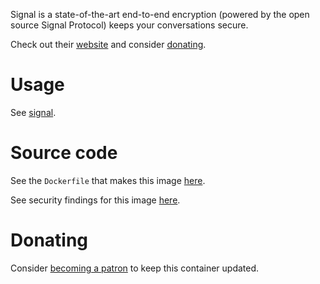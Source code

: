 Signal is a state-of-the-art end-to-end encryption (powered by the open source Signal Protocol) keeps your conversations secure.

Check out their [website](https://signal.org/#signal) and consider [donating](https://signal.org/donate/).

# Usage

See [signal](https://github.com/akiraheid/containerfiles/blob/master/signal/signal).

# Source code

See the `Dockerfile` that makes this image [here](https://github.com/akiraheid/containerfiles).

See security findings for this image [here](https://akiraheid.github.io/containerfiles/).

# Donating

Consider [becoming a patron](https://www.patreon.com/akiracode) to keep this container updated.
